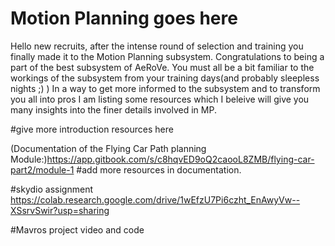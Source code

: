 # Motion Planning goes here
Hello new recruits, after the intense round of selection and training you finally made it to the Motion Planning subsystem. Congratulations to being a part of the best subsystem of AeRoVe.
You must all be a bit familiar to the workings of the subsystem from your training days(and probably sleepless nights ;) )
In a way to get more informed to the subsystem and to transform you all into pros I am listing some resources which I beleive will give you many insights into the finer details involved in MP.

#give more introduction resources
here

(Documentation of the Flying Car Path planning Module:)https://app.gitbook.com/s/c8hqvED9oQ2caooL8ZMB/flying-car-part2/module-1
#add more resources in documentation.

#skydio assignment
https://colab.research.google.com/drive/1wEfzU7Pi6czht_EnAwyVw--XSsrvSwir?usp=sharing

#Mavros project video and code
